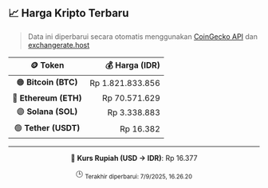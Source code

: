 

<!-- HARGA_KRIPTO -->
## 📈 Harga Kripto Terbaru

> Data ini diperbarui secara otomatis menggunakan [CoinGecko API](https://www.coingecko.com/) dan [exchangerate.host](https://exchangerate.host/)

<div align="center">

| 🪙 Token | 💰 Harga (IDR) |
|:------:|---------------:|
| 🟠 **Bitcoin (BTC)**   | Rp 1.821.833.856 |
| 🔵 **Ethereum (ETH)**  | Rp 70.571.629 |
| 🟣 **Solana (SOL)**    | Rp 3.338.883 |
| 🟢 **Tether (USDT)**   | Rp 16.382 |

---

💱 **Kurs Rupiah (USD → IDR)**: Rp 16.377

🕒 <sub>Terakhir diperbarui: 7/9/2025, 16.26.20</sub>

</div>
<!-- /HARGA_KRIPTO -->